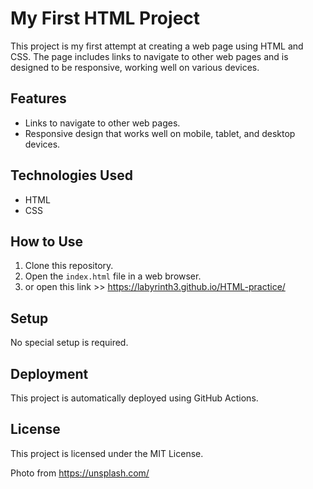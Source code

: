 # My First HTML Project

This project is my first attempt at creating a web page using HTML and CSS. The page includes links to navigate to other web pages and is designed to be responsive, working well on various devices.

## Features

- Links to navigate to other web pages.
- Responsive design that works well on mobile, tablet, and desktop devices.

## Technologies Used

- HTML
- CSS

## How to Use

1. Clone this repository.
2. Open the `index.html` file in a web browser.
3. or open this link >> https://labyrinth3.github.io/HTML-practice/


## Setup

No special setup is required.


## Deployment

This project is automatically deployed using GitHub Actions.

## License

This project is licensed under the MIT License.

Photo from https://unsplash.com/
